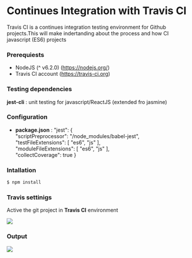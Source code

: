 # Continues Integration with Travis CI
Travis CI is a continues integration testing environment for Github projects.This will make indertanding about the process and how CI javascript (ES6) projects

### Prerequiests
  - NodeJS (^ v6.2.0) (https://nodejs.org/)
  - Travis CI account (https://travis-ci.org)

### Testing dependencies
  **jest-cli** : unit testing for javascript/ReactJS (extended fro jasmine)

### Configuration
* **package.json** :
   "jest": {\
    "scriptPreprocessor": "<rootDir>/node_modules/babel-jest",\
    "testFileExtensions": [
      "es6",
      "js"
    ],\
    "moduleFileExtensions": [
      "es6",
      "js"
    ],\
    "collectCoverage": true
  }

### Intallation
```sh
$ npm install
```

### Travis settinigs

Active the git project in **Travis CI** environment

![](https://s32.postimg.org/qc8j6oied/image.png?raw=true)

### Output
![](https://s31.postimg.org/uf6v47j17/ci_1.png?raw=true)
